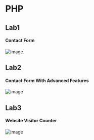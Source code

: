 # PHP
## Lab1
#### Contact Form
![image](https://user-images.githubusercontent.com/81237428/224558985-600b9a6b-fb15-41e1-9f92-93391b545252.png)

## Lab2
#### Contact Form With Advanced Features
![image](https://user-images.githubusercontent.com/81237428/224560374-6304de84-f949-4ddc-b8ce-78504db8af33.png)

## Lab3
#### Website Visitor Counter
![image](https://user-images.githubusercontent.com/81237428/224559147-9bb38547-89a7-4fe7-971c-48f8e5f3185d.png)





